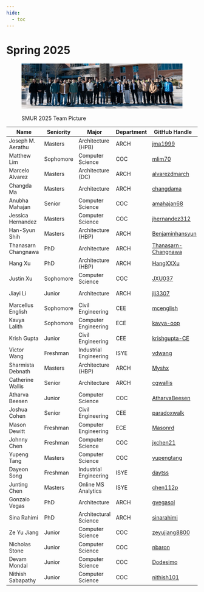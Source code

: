 ```yaml
---
hide:
  - toc
---
```


# Spring 2025

<figure markdown="span">

![Spring 2025 Group Picture at Tech Green](25-Sp_ClassPhoto.jpg)

  <figcaption>SMUR 2025 Team Picture</figcaption>

</figure>

| Name                | Seniority | Major                  | Department | GitHub Handle                                                 | Topic Area                                                        |
| ------------------- | --------- | ---------------------- | ---------- | ------------------------------------------------------------- | ----------------------------------------------------------------- |
| Joseph M. Aerathu   | Masters   | Architecture (HPB)     | ARCH       | [jma1999](https://github.com/jma1999)                         | [Energy-In-Buildings](../../25sp-energyinbuildings)               |
| Matthew Lim         | Sophomore | Computer Science       | COC        | [mlim70](https://github.com/mlim70)                           | [MPONC](../../25sp-mponc)                                         |
| Marcelo Alvarez     | Masters   | Architecture (DC)      | ARCH       | [alvarezdmarch](https://github.com/alvarezdmarch)             | [Microclimate-UMCF](../../25sp-microclimate-umcf)                 |
| Changda Ma          | Masters   | Architecture           | ARCH       | [changdama](https://github.com/changdama)                     | [Neuroarchitecture](../../25sp-neuroarchitecture)                 |
| Anubha Mahajan      | Senior    | Computer Science       | COC        | [amahajan68](https://github.com/amahajan68)                   | [Energy-In-Buildings](../../25sp-energyinbuildings)               |
| Jessica Hernandez   | Masters   | Computer Science       | COC        | [jhernandez312](https://github.com/jhernandez312)             | [Energy-In-Buildings](../../25sp-energyinbuildings)               |
| Han-Syun Shih       | Masters   | Architecture (HBP)     | ARCH       | [Benjaminhansyun](https://github.com/hshih38)                 | [Microclimate-LSTM-Kriging](../../25sp-microclimate-lstm-kriging) |
| Thanasarn Changnawa | PhD       | Architecture           | ARCH       | [Thanasarn-Changnawa](https://github.com/Thanasarn-Changnawa) | [Microclimate-LSTM-Kriging](../../25sp-microclimate-lstm-kriging) |
| Hang Xu             | PhD       | Architecture (HBP)     | ARCH       | [HangXXXu](https://github.com/HangXXXu)                       | [Energy-In-Buildings](../../25sp-energyinbuildings)               |
| Justin Xu           | Sophomore | Computer Science       | COC        | [JXU037](https://github.com/JXU037)                           | [MPONC](../../25sp-mponc)                                         |
| Jiayi Li            | Junior    | Architecture           | ARCH       | [jli3307](https://github.com/jli3307)                         | [Energy-In-Buildings](../../25sp-energyinbuildings)               |
| Marcellus English   | Sophomore | Civil Engineering      | CEE        | [mcenglish](https://github.com/mcenglish)                     | [Microclimate-UMCF](../../25sp-microclimate-umcf)                 |
| Kavya Lalith        | Sophomore | Computer Engineering   | ECE        | [kavya-oop](https://github.com/kavya-oop)                     | [Energy-In-Buildings](../../25sp-energyinbuildings)               |
| Krish Gupta         | Junior    | Civil Engineering      | CEE        | [krishgupta-CE](https://github.com/krishgupta-CE)             | [Microclimate-LSTM-Kriging](../../25sp-microclimate-lstm-kriging) |
| Victor Wang         | Freshman  | Industrial Engineering | ISYE       | [vdwang](https://github.com/vdwang)                           | [Microclimate-UMCF](../../25sp-microclimate-umcf)                 |
| Sharmista Debnath   | Masters   | Architecture (HBP)     | ARCH       | [Myshx](https://github.com/Myshx)                             | [Energy-In-Buildings](../../25sp-energyinbuildings)               |
| Catherine Wallis    | Senior    | Architecture           | ARCH       | [cgwallis](https://github.com/cgwallis)                       | [Neuroarchitecture](../../25sp-neuroarchitecture)                 |
| Atharva Beesen      | Junior    | Computer Science       | COC        | [AtharvaBeesen](https://github.com/AtharvaBeesen)             | [Mobility-PEI](../../25sp-mobility-pei)                           |
| Joshua Cohen        | Senior    | Civil Engineering      | CEE        | [paradoxwalk](https://github.com/paradoxwalk)                 | [Mobility-PEI](../../25sp-mobility-pei)                           |
| Mason Dewitt        | Freshman  | Computer Engineering   | ECE        | [Masonrd](https://github.com/Masonrd)                         | [Mobility-PEI](../../25sp-mobility-pei)                           |
| Johnny Chen         | Freshman  | Computer Science       | COC        | [jxchen21](https://github.com/jxchen21)                       | [Energy-In-Buildings](../../25sp-energyinbuildings)               |
| Yupeng Tang         | Masters   | Computer Science       | COC        | [yupengtang](https://github.com/yupengtang)                   | [Microclimate-LSTM-Kriging](../../25sp-microclimate-lstm-kriging) |
| Dayeon Song         | Freshman  | Industrial Engineering | ISYE       | [daytss](https://github.com/daytss)                           | [Microclimate-LSTM-Kriging](../../25sp-microclimate-lstm-kriging) |
| Junting Chen        | Masters   | Online MS Analytics    | ISYE       | [chen112p](https://github.com/chen112p)                       | [Microclimate-UMCF](../../25sp-microclimate-umcf)                 |
| Gonzalo Vegas       | PhD       | Architecture           | ARCH       | [gvegasol](https://github.com/gvegasol)                       | [Microclimate-UMCF](../../25sp-microclimate-umcf)                 |
| Sina Rahimi         | PhD       | Architectural Science  | ARCH       | [sinarahimi](https://github.com/sinarhm)                      | [Microclimate-UMCF](../../25sp-microclimate-umcf)                 |
| Ze Yu Jiang         | Junior    | Computer Science       | COC        | [zeyujiang8800](https://github.com/zeyujiang8800)             | [Microclimate-LSTM-Kriging](../../25sp-microclimate-lstm-kriging) |
| Nicholas Stone      | Junior    | Computer Science       | COC        | [nbaron](https://github.com/nbaron)                           | [Mobility-PEI](../../25sp-mobility-pei)                           |
| Devam Mondal        | Junior    | Computer Science       | COC        | [Dodesimo](https://github.com/Dodesimo)                       | [MPONC](../../25sp-mponc)                                         |
| Nithish Sabapathy   | Junior    | Computer Science       | COC        | [nithish101](https://github.com/nithish101)                   | [MPONC](../../25sp-mponc)                                         |
